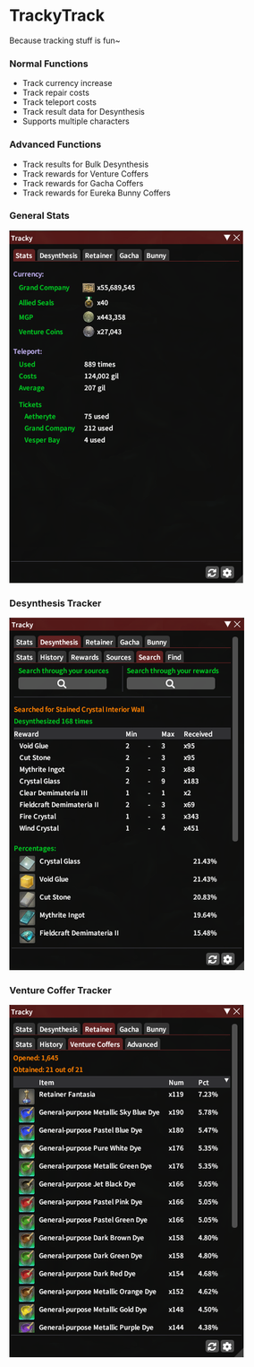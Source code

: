 # TrackyTrack
Because tracking stuff is fun~

### Normal Functions 
+ Track currency increase
+ Track repair costs
+ Track teleport costs
+ Track result data for Desynthesis
+ Supports multiple characters

### Advanced  Functions
+ Track results for Bulk Desynthesis
+ Track rewards for Venture Coffers
+ Track rewards for Gacha Coffers
+ Track rewards for Eureka Bunny Coffers

### General Stats
![stats](TrackyTrack/images/stats.png)

### Desynthesis Tracker
![desynthesis](TrackyTrack/images/desynthesis.png)

### Venture Coffer Tracker
![coffer](TrackyTrack/images/venturecoffer.png)

